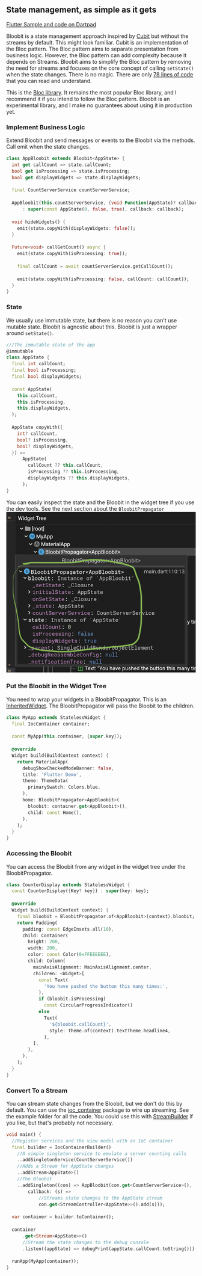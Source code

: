 ## State management, as simple as it gets

[Flutter Sample and code on Dartpad](https://dartpad.dev/?id=47b6619b67348dbd3c53e3563463a707)

Bloobit is a state management approach inspired by [Cubit](https://pub.dev/packages/bloc) but without the streams by default. This might look familiar. Cubit is an implementation of the Bloc pattern. The Bloc pattern aims to separate presentation from business logic. However, the Bloc pattern can add complexity because it depends on Streams. Bloobit aims to simplify the Bloc pattern by removing the need for streams and focuses on the core concept of calling `setState()` when the state changes. There is no magic. There are only [78 lines of code](https://github.com/MelbourneDeveloper/bloobit/blob/main/lib/bloobit.dart) that you can read and understand.

This is the [Bloc library](https://bloclibrary.dev/#/). It remains the most popular Bloc library, and I recommend it if you intend to follow the Bloc pattern. Bloobit is an experimental library, and I make no guarantees about using it in production yet.

### Implement Business Logic
Extend Bloobit and send messages or events to the Bloobit via the methods. Call emit when the state changes. 

```dart
class AppBloobit extends Bloobit<AppState> {
  int get callCount => state.callCount;
  bool get isProcessing => state.isProcessing;
  bool get displayWidgets => state.displayWidgets;

  final CountServerService countServerService;

  AppBloobit(this.countServerService, {void Function(AppState)? callback})
      : super(const AppState(0, false, true), callback: callback);

  void hideWidgets() {
    emit(state.copyWith(displayWidgets: false));
  }

  Future<void> callGetCount() async {
    emit(state.copyWith(isProcessing: true));

    final callCount = await countServerService.getCallCount();

    emit(state.copyWith(isProcessing: false, callCount: callCount));
  }
}
```

### State
We usually use immutable state, but there is no reason you can't use mutable state. Bloobit is agnostic about this. Bloobit is just a wrapper around `setState()`.

```dart
///The immutable state of the app
@immutable
class AppState {
  final int callCount;
  final bool isProcessing;
  final bool displayWidgets;

  const AppState(
    this.callCount,
    this.isProcessing,
    this.displayWidgets,
  );

  AppState copyWith({
    int? callCount,
    bool? isProcessing,
    bool? displayWidgets,
  }) =>
      AppState(
        callCount ?? this.callCount,
        isProcessing ?? this.isProcessing,
        displayWidgets ?? this.displayWidgets,
      );
}
```

You can easily inspect the state and the Bloobit in the widget tree if you use the dev tools. See the next section about the `BloobitPropagator`
![dev tools](https://github.com/MelbourneDeveloper/bloobit/blob/main/images/widgettreestate.png)

### Put the Bloobit in the Widget Tree
You need to wrap your widgets in a BloobitPropagator. This is an [InheritedWidget](https://api.flutter.dev/flutter/widgets/InheritedWidget-class.html). The BloobitPropagator will pass the Bloobit to the children. 

```dart
class MyApp extends StatelessWidget {
  final IocContainer container;

  const MyApp(this.container, {super.key});

  @override
  Widget build(BuildContext context) {
    return MaterialApp(
      debugShowCheckedModeBanner: false,
      title: 'Flutter Demo',
      theme: ThemeData(
        primarySwatch: Colors.blue,
      ),
      home: BloobitPropagator<AppBloobit>(
        bloobit: container.get<AppBloobit>(),
        child: const Home(),
      ),
    );
  }
}
```

### Accessing the Bloobit
You can access the Bloobit from any widget in the widget tree under the BloobitPropagator. 

```dart
class CounterDisplay extends StatelessWidget {
  const CounterDisplay({Key? key}) : super(key: key);

  @override
  Widget build(BuildContext context) {
    final bloobit = BloobitPropagator.of<AppBloobit>(context).bloobit;
    return Padding(
      padding: const EdgeInsets.all(10),
      child: Container(
        height: 200,
        width: 200,
        color: const Color(0xFFEEEEEE),
        child: Column(
          mainAxisAlignment: MainAxisAlignment.center,
          children: <Widget>[
            const Text(
              'You have pushed the button this many times:',
            ),
            if (bloobit.isProcessing)
              const CircularProgressIndicator()
            else
              Text(
                '${bloobit.callCount}',
                style: Theme.of(context).textTheme.headline4,
              ),
          ],
        ),
      ),
    );
  }
}
```

### Convert To a Stream
You can stream state changes from the Bloobit, but we don't do this by default. You can use the [ioc_container](https://pub.dev/packages/ioc_container) package to wire up streaming. See the example folder for all the code. You could use this with [StreamBuilder](https://api.flutter.dev/flutter/widgets/StreamBuilder-class.html) if you like, but that's probably not necessary.

```dart
void main() {
  //Register services and the view model with an IoC container
  final builder = IocContainerBuilder()
    //A simple singleton service to emulate a server counting calls
    ..addSingletonService(CountServerService())
    //Adds a Stream for AppState changes
    ..addStream<AppState>()
    //The Bloobit
    ..addSingleton((con) => AppBloobit(con.get<CountServerService>(),
        callback: (s) =>
            //Streams state changes to the AppState stream
            con.get<StreamController<AppState>>().add(s)));

  var container = builder.toContainer();

  container
      .get<Stream<AppState>>()
      //Stream the state changes to the debug console
      .listen((appState) => debugPrint(appState.callCount.toString()));

  runApp(MyApp(container));
}
```

